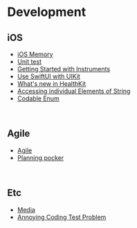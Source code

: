 # Development

## iOS

- [iOS Memory](./Contents/iOS%20Memory)
- [Unit test](./Contents/UnitTest)
- [Getting Started with Instruments](./Contents/Getting%20Started%20with%20Instruments)
- [Use SwiftUI with UIKit](./Contents/Use%20SwiftUI%20with%20UIKit)
- [What's new in HealthKit](./Contents/What's%20new%20in%20HealthKit)
- [Accessing individual Elements of String](./Contents/Accessing%20individual%20Elements%20of%20String)
- [Codable Enum](./Contents/Codable%20Enum)

<br>

## Agile

- [Agile](./Contents/Agile)
- [Planning pocker](./Contents/PlanningPocker)


<br>

## Etc

- [Media](./Contents/Media)
- [Annoying Coding Test Problem](./Contents/AnnoyingCodingTestProblem)
